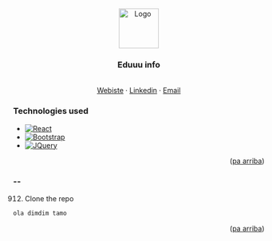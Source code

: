 <a name="readme-top"></a>

<!-- PROJECT LOGO -->
<br />
<div align="center">
  <a href="https://github.com/othneildrew/Best-README-Template">
    <img src="https://cdn.discordapp.com/attachments/1133410863823454338/1213355256902062141/medusita.png?ex=65f52c24&is=65e2b724&hm=e799fe61f8676927694124fc79765f0f1199d12c8903f85098aad7e253b07b1e&" alt="Logo" width="80" height="80">
  </a>

  <h3 align="center">Eduuu info</h3>

  <p align="center">
    <br />
    <a href="#">Webiste</a>
    ·
    <a href="#">Linkedin</a>
    ·
    <a href="#">Email</a>
  </p>
</div>

### Technologies used

* [![React][React.js]][React-url]
* [![Bootstrap][Bootstrap.com]][Bootstrap-url]
* [![JQuery][JQuery.com]][JQuery-url]

<p align="right">(<a href="#readme-top">pa arriba</a>)</p>


### --


0912. Clone the repo
   ```sh
   ola dimdim tamo
   ```


<p align="right">(<a href="#readme-top">pa arriba</a>)</p>


<!-- MARKDOWN LINKS & IMAGES -->
[React.js]: https://img.shields.io/badge/React-20232A?style=for-the-badge&logo=react&logoColor=61DAFB
[React-url]: https://reactjs.org/

[Bootstrap.com]: https://img.shields.io/badge/Bootstrap-563D7C?style=for-the-badge&logo=bootstrap&logoColor=white
[Bootstrap-url]: https://getbootstrap.com
[JQuery.com]: https://img.shields.io/badge/jQuery-0769AD?style=for-the-badge&logo=jquery&logoColor=white
[JQuery-url]: https://jquery.com 
